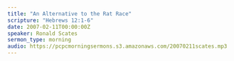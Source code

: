 ```yaml
---
title: "An Alternative to the Rat Race"
scripture: "Hebrews 12:1-6"
date: 2007-02-11T00:00:00Z
speaker: Ronald Scates
sermon_type: morning
audio: https://pcpcmorningsermons.s3.amazonaws.com/20070211scates.mp3 
---
```



